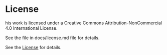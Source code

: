 # License

his work is licensed under a Creative Commons
Attribution-NonCommercial 4.0 International License.

See the file in docs/license.md file for details.

See the [License](docs/license.md) for details.